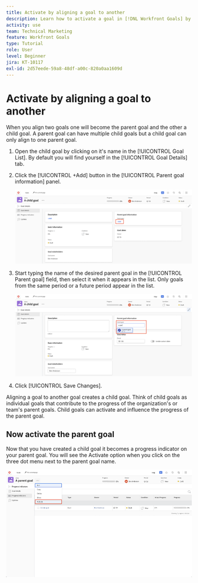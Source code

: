 ```yaml
---
title: Activate by aligning a goal to another
description: Learn how to activate a goal in [!DNL Workfront Goals] by aligning it to another goal.
activity: use
team: Technical Marketing
feature: Workfront Goals
type: Tutorial
role: User
level: Beginner
jira: KT-10117
exl-id: 2d57eede-59a8-48df-a00c-820a0aa1609d
---
```

# Activate by aligning a goal to another

When you align two goals one will become the parent goal and the other a child goal. A parent goal can have multiple child goals but a child goal can only align to one parent goal.

1. Open the child goal by clicking on it's name in the [!UICONTROL Goal List]. By default you will find yourself in the [!UICONTROL Goal Details] tab.
1. Click the [!UICONTROL +Add] button in the [!UICONTROL Parent goal information] panel.

    ![A screenshot of the [!UICONTROL Goal Details] tab](assets/06-workfront-goals-align-goals.png)

1. Start typing the name of the desired parent goal in the [!UICONTROL Parent goal] field, then select it when it appears in the list. Only goals from the same period or a future period appear in the list.

    ![A screenshot of the [!UICONTROL Goal Details] panel showing the [!UICONTROL Parent goal information] panel](assets/07-workfront-goals-align-to.png)

1. Click [!UICONTROL Save Changes].

Aligning a goal to another goal creates a child goal. Think of child goals as individual goals that contribute to the progress of the organization's or team's parent goals. Child goals can activate and influence the progress of the parent goal.

## Now activate the parent goal

Now that you have created a child goal it becomes a progress indicator on your parent goal. You will see the Activate option when you click on the three dot menu next to the parent goal name.

![A screenshot showing how to activate the parent goal.](assets/activate-the-parent-goal.png)

